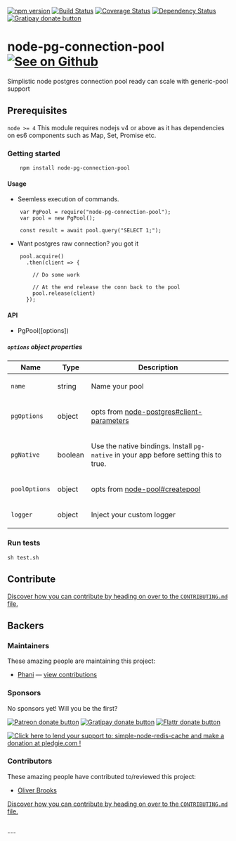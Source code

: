 [![npm version](https://img.shields.io/npm/v/node-pg-connection-pool.svg?style=flat-square)](https://npmjs.org/package/node-pg-connection-pool)
[![Build Status](https://travis-ci.org/pasupulaphani/node-pg-connection-pool.svg?branch=master)](https://travis-ci.org/pasupulaphani/node-pg-connection-pool)
[![Coverage Status](https://coveralls.io/repos/github/pasupulaphani/node-pg-connection-pool/badge.svg?branch=master)](https://coveralls.io/github/pasupulaphani/node-pg-connection-pool?branch=master)
[![Dependency Status](https://www.versioneye.com/user/projects/58780c851fe8e3003e7a83b2/badge.svg?style=flat-square)](https://www.versioneye.com/user/projects/58780c851fe8e3003e7a83b2)
[![Gratipay donate button](https://img.shields.io/badge/gratipay-donate-yellow.svg?style=flat-square)](https://gratipay.com/simple-redis-store/)

# node-pg-connection-pool [![See on Github](https://github.com/themes/tactile/images/octocat-icon.png)](https://github.com/pasupulaphani/node-pg-connection-pool)

Simplistic node postgres connection pool ready can scale with generic-pool support


## Prerequisites

```node >= 4``` This module requires nodejs v4 or above as it has dependencies on es6 components such as Map, Set, Promise etc.

### Getting started

```
    npm install node-pg-connection-pool
```

#### Usage

- Seemless execution of commands.
```
    var PgPool = require("node-pg-connection-pool");
    var pool = new PgPool();

    const result = await pool.query("SELECT 1;");
```

- Want postgres raw connection? you got it
```
    pool.acquire()
      .then(client => {

        // Do some work

        // At the end release the conn back to the pool
        pool.release(client)
      });
```


#### API

- PgPool([options])

##### `options` object properties

<table class="params">
  <thead>
    <tr>
      <th>Name</th>
      <th>Type</th>
      <th class="last">Description</th>
    </tr>
  </thead>
  <tbody>
    <tr>
      <td class="name"><code>name</code></td>
      <td class="type">
        <span class="param-type">string</span>
      </td>
      <td class="description last">
        <p>Name your pool</p>
      </td>
    </tr>
    <tr>
      <td class="name"><code>pgOptions</code></td>
      <td class="type">
        <span class="param-type">object</span>
      </td>
      <td class="description last">
        <p>opts from <a href="https://github.com/brianc/node-postgres/wiki/Client#parameters">node-postgres#client-parameters</a></p>
      </td>
    </tr>
    <tr>
      <td class="name"><code>pgNative</code></td>
      <td class="type">
        <span class="param-type">boolean</span>
      </td>
      <td class="description last">
        <p>Use the native bindings. Install <code>pg-native</code> in your app before setting this to true.</p>
      </td>
    </tr>
    <tr>
      <td class="name"><code>poolOptions</code></td>
      <td class="type">
        <span class="param-type">object</span>
      </td>
      <td class="description last">
        <p>opts from <a href="https://github.com/coopernurse/node-pool#createpool">node-pool#createpool</a></p>
      </td>
    </tr>
    <tr>
      <td class="name"><code>logger</code></td>
      <td class="type">
        <span class="param-type">object</span>
      </td>
      <td class="description last">
        <p>Inject your custom logger</p>
      </td>
    </tr>
  </tbody>
</table>


### Run tests

    sh test.sh

## Contribute

[Discover how you can contribute by heading on over to the `CONTRIBUTING.md` file.](https://github.com/pasupulaphani/node-pg-connection-pool/blob/master/CONTRIBUTING.md)

## Backers

### Maintainers

These amazing people are maintaining this project:

*   [Phani](https://github.com/pasupulaphani) — [view contributions](https://github.com/pasupulaphani/node-pg-connection-pool/commits?author=pasupulaphani)

### Sponsors

No sponsors yet! Will you be the first?

[![Patreon donate button](https://img.shields.io/badge/patreon-donate-yellow.svg)](http://patreon.com/phaninder "Donate to this project using Patreon")
[![Gratipay donate button](https://img.shields.io/badge/gratipay-donate-yellow.svg)](https://gratipay.com/~pasupulaphani/ "Donate weekly to this project using Gratipay")
[![Flattr donate button](https://img.shields.io/badge/flattr-donate-yellow.svg)](https://flattr.com/profile/pasupulaphani "Donate to this project using Flattr")
<!-- [![PayPal donate button](https://img.shields.io/badge/paypal-donate-yellow.svg)](https://phaninder.com/paypal "Donate to this project using Paypal") -->
<!-- [![Bitcoin donate button](https://img.shields.io/badge/bitcoin-donate-yellow.svg)](https://phaninder.com/bitcoin "Donate once-off to this project using Bitcoin") -->
<!-- [![Wishlist browse button](https://img.shields.io/badge/wishlist-donate-yellow.svg)](https://phaninder.com/wishlist "Buy an item on our wishlist for us") -->
<a href='https://pledgie.com/campaigns/33355'><img alt='Click here to lend your support to: simple-node-redis-cache and make a donation at pledgie.com !' src='https://pledgie.com/campaigns/33355.png?skin_name=chrome' border='0' ></a>

### Contributors

These amazing people have contributed to/reviewed this project:

*   [Oliver Brooks](https://github.com/oliverbrooks)

[Discover how you can contribute by heading on over to the `CONTRIBUTING.md` file.](https://github.com/pasupulaphani/node-pg-connection-pool/blob/master/CONTRIBUTING.md)

<br />
<script>(function(i,s,o,g,r,a,m){i['GoogleAnalyticsObject']=r;i[r]=i[r]||function(){(i[r].q=i[r].q||[]).push(arguments)},i[r].l=1*new Date();a=s.createElement(o),m=s.getElementsByTagName(o)[0];a.async=1;a.src=g;m.parentNode.insertBefore(a,m)})(window,document,'script','https://www.google-analytics.com/analytics.js','ga');ga('create', 'UA-57413413-7', 'auto');ga('send', 'pageview');</script>
---
